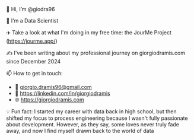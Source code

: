 👋 Hi, I’m @giodra96

👀 I'm a Data Scientist

✈️ Take a look at what I'm doing in my free time: the JourMe Project (https://jourme.app/)

✍️ I've been writing about my professional journey on giorgiodramis.com since December 2024

📫 How to get in touch:
  - 📩 giorgio.dramis96@gmail.com
  - 🔗 https://linkedin.com/in/giorgiodramis
  - 🌐 https://giorgiodramis.com
    
💡 Fun fact: I started my career with data back in high school, but then shifted my focus to process engineering because I wasn't fully passionate about development. However, as they say, some loves never truly fade away, and now I find myself drawn back to the world of data
<!---
giodra96/giodra96 is a ✨ special ✨ repository because its `README.md` (this file) appears on your GitHub profile.
You can click the Preview link to take a look at your changes.
--->
